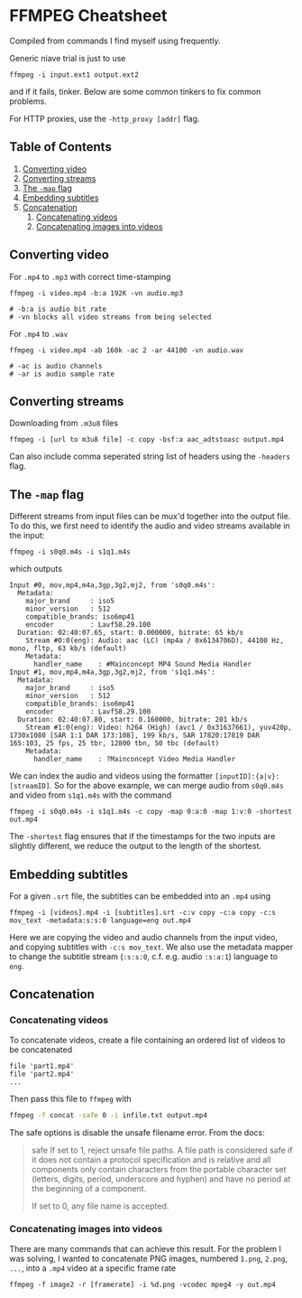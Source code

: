 # FFMPEG Cheatsheet
Compiled from commands I find myself using frequently.

Generic niave trial is just to use
```
ffmpeg -i input.ext1 output.ext2
```
and if it fails, tinker. Below are some common tinkers to fix common problems.

For HTTP proxies, use the `-http_proxy [addr]` flag.

<!--BEGIN TOC-->
## Table of Contents
1. [Converting video](#converting-video)
2. [Converting streams](#converting-streams)
3. [The `-map` flag](#the--map-flag)
4. [Embedding subtitles](#embedding-subtitles)
5. [Concatenation](#concatenation)
    1. [Concatenating videos](#concatenating-videos)
    2. [Concatenating images into videos](#concatenating-images-into-videos)

<!--END TOC-->

## Converting video
For `.mp4` to `.mp3` with correct time-stamping
```
ffmpeg -i video.mp4 -b:a 192K -vn audio.mp3

# -b:a is audio bit rate
# -vn blocks all video streams from being selected
```

For `.mp4` to `.wav`
```
ffmpeg -i video.mp4 -ab 160k -ac 2 -ar 44100 -vn audio.wav

# -ac is audio channels
# -ar is audio sample rate
```


## Converting streams
Downloading from `.m3u8` files
```
ffmpeg -i [url to m3u8 file] -c copy -bsf:a aac_adtstoasc output.mp4
```
Can also include comma seperated string list of headers using the `-headers` flag.

## The `-map` flag
Different streams from input files can be mux'd together into the output file. To do this, we first need to identify the audio and video streams available in the input:

```
ffmpeg -i s0q0.m4s -i s1q1.m4s
```
which outputs
```
Input #0, mov,mp4,m4a,3gp,3g2,mj2, from 's0q0.m4s':
  Metadata:
    major_brand     : iso5
    minor_version   : 512
    compatible_brands: iso6mp41
    encoder         : Lavf58.29.100
  Duration: 02:40:07.65, start: 0.000000, bitrate: 65 kb/s
    Stream #0:0(eng): Audio: aac (LC) (mp4a / 0x6134706D), 44100 Hz, mono, fltp, 63 kb/s (default)
    Metadata:
      handler_name    : #Mainconcept MP4 Sound Media Handler
Input #1, mov,mp4,m4a,3gp,3g2,mj2, from 's1q1.m4s':
  Metadata:
    major_brand     : iso5
    minor_version   : 512
    compatible_brands: iso6mp41
    encoder         : Lavf58.29.100
  Duration: 02:40:07.80, start: 0.160000, bitrate: 201 kb/s
    Stream #1:0(eng): Video: h264 (High) (avc1 / 0x31637661), yuv420p, 1730x1080 [SAR 1:1 DAR 173:108], 199 kb/s, SAR 17820:17819 DAR 165:103, 25 fps, 25 tbr, 12800 tbn, 50 tbc (default)
    Metadata:
      handler_name    : ?Mainconcept Video Media Handler
```
We can index the audio and videos using the formatter `[inputID]:{a|v}:[streamID]`. So for the above example, we can merge audio from `s0q0.m4s` and video from `s1q1.m4s` with the command
```
ffmpeg -i s0q0.m4s -i s1q1.m4s -c copy -map 0:a:0 -map 1:v:0 -shortest out.mp4
```

The `-shortest` flag ensures that if the timestamps for the two inputs are slightly different, we reduce the output to the length of the shortest.

## Embedding subtitles
For a given `.srt` file, the subtitles can be embedded into an `.mp4` using
```
ffmpeg -i [videos].mp4 -i [subtitles].srt -c:v copy -c:a copy -c:s mov_text -metadata:s:s:0 language=eng out.mp4
```
Here we are copying the video and audio channels from the input video, and copying subtitles with `-c:s mov_text`. We also use the metadata mapper to change the subtitle stream (`:s:s:0`, c.f. e.g. audio `:s:a:1`) language to `eng`.

## Concatenation

### Concatenating videos
To concatenate videos, create a file containing an ordered list of videos to be concatenated
```
file 'part1.mp4'
file 'part2.mp4'
...
```
Then pass this file to `ffmpeg` with
```bash
ffmpeg -f concat -safe 0 -i infile.txt output.mp4
```
The safe options is disable the unsafe filename error. From the docs:

> safe 
> If set to 1, reject unsafe file paths. A file path is considered safe if it does not contain a protocol specification and is relative and all components only contain characters from the portable character set (letters, digits, period, underscore and hyphen) and have no period at the beginning of a component.
> 
> If set to 0, any file name is accepted.

### Concatenating images into videos
There are many commands that can achieve this result. For the problem I was solving, I wanted to concatenate PNG images, numbered `1.png`, `2.png`, `...`, into a `.mp4` video at a specific frame rate
```
ffmpeg -f image2 -r [framerate] -i %d.png -vcodec mpeg4 -y out.mp4
```
